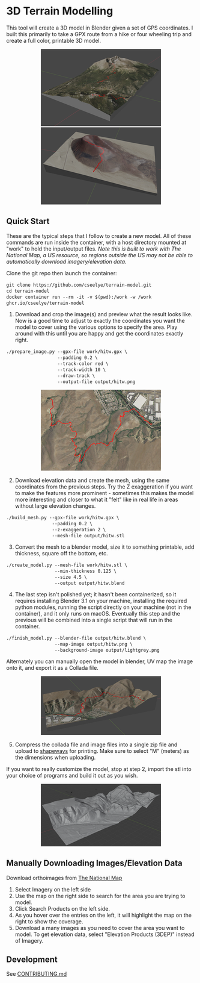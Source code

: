 # 3D Terrain Modelling
This tool will create a 3D model in Blender given a set of GPS coordinates. I built this primarily to take a GPX route from a hike or four wheeling trip and create a full color, printable 3D model.
<p align="center">
<img src="example_blender1.png" alt="blender example 1"/>  <img src="example_blender2.png"  alt="blender example 2"/>
</p>

## Quick Start
These are the typical steps that I follow to create a new model.  All of these commands are run inside the container, with a host directory mounted at "work" to hold the input/output files. *Note this is built to work with The National Map, a US resource, so regions outside the US may not be able to automatically download imagery/elevation data.*

Clone the git repo then launch the container:
```
git clone https://github.com/cseelye/terrain-model.git
cd terrain-model
docker container run --rm -it -v $(pwd):/work -w /work ghcr.io/cseelye/terrain-model
```

1. Download and crop the image(s) and preview what the result looks like. Now is a good time to adjust to exactly the coordinates you want the model to cover using the various options to specify the area. Play around with this until you are happy and get the coordinates exactly right.
```
./prepare_image.py --gpx-file work/hitw.gpx \
                   --padding 0.2 \
                   --track-color red \
                   --track-width 10 \
                   --draw-track \
                   --output-file output/hitw.png
```
<p align="center"><img src="example_image.png" alt="example image"/></p>

2. Download elevation data and create the mesh, using the same coordinates from the previous steps. Try the Z exaggeration if you want to make the features more prominent - sometimes this makes the model more interesting and closer to what it "felt" like in real life in areas without large elevation changes.
```
./build_mesh.py --gpx-file work/hitw.gpx \
                 --padding 0.2 \
                 --z-exaggeration 2 \
                 --mesh-file output/hitw.stl
```
3. Convert the mesh to a blender model, size it to something printable, add thickness, square off the bottom, etc.
```
./create_model.py --mesh-file work/hitw.stl \
                  --min-thickness 0.125 \
                  --size 4.5 \
                  --output output/hitw.blend
```

4. The last step isn't polished yet; it hasn't been containerized, so it requires installing Blender 3.1 on your machine, installing the required python modules, running the script directly on your machine (not in the container), and it only runs on macOS. Eventually this step and the previous will be combined into a single script that will run in the container.
```
./finish_model.py --blender-file output/hitw.blend \
                  --map-image output/hitw.png \
                  --background-image output/lightgrey.png
```
Alternately you can manually open the model in blender, UV map the image onto it, and export it as a Collada file.

<p align="center"><img src="example_blender3.png" alt="example image"/></p>

5. Compress the collada file and image files into a single zip file and upload to [shapeways](https://www.shapeways.com) for printing. Make sure to select "M" (meters) as the dimensions when uploading.

If you want to really customize the model, stop at step 2, import the stl into your choice of programs and build it out as you wish.
<p align="center"><img src="example_mesh.png" alt="example image"/></p>


## Manually Downloading Images/Elevation Data
Download orthoimages from [The National Map](https://apps.nationalmap.gov/downloader)  
1. Select Imagery on the left side
2. Use the map on the right side to search for the area you are trying to model.
3. Click Search Products on the left side.
4. As you hover over the entries on the left, it will highlight the map on the right to show the coverage.
4. Download a many images as you need to cover the area you want to model.
To get elevation data, select "Elevation Products (3DEP)" instead of Imagery.

## Development
See [CONTRIBUTING.md](CONTRIBUTING.md)
